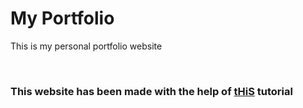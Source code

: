<h1>My Portfolio</h1>
<p>This is my personal portfolio website</p>
<br>
<h3>This website has been made with the help of <a href="https://youtu.be/0fYi8SGA20k">tHiS</a> tutorial</h3>

